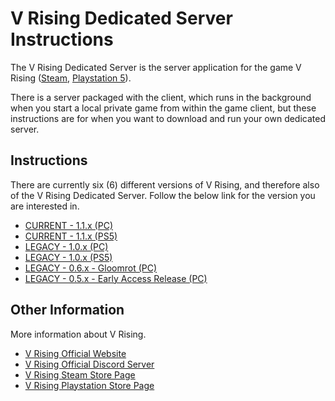 # V Rising Dedicated Server Instructions
The V Rising Dedicated Server is the server application for the game V Rising ([Steam](https://store.steampowered.com/app/1604030/V_Rising/), [Playstation 5](https://store.playstation.com/concept/10007965)).

There is a server packaged with the client, which runs in the background when you start a local private game from within the game client, but these instructions are for when you want to download and run your own dedicated server.

## Instructions
There are currently six (6) different versions of V Rising, and therefore also of the V Rising Dedicated Server. Follow the below link for the version you are interested in.
* [CURRENT - 1.1.x (PC)](1.1.x/INSTRUCTIONS.md)
* [CURRENT - 1.1.x (PS5)](1.1.x-ps5/INSTRUCTIONS.md)
* [LEGACY - 1.0.x (PC)](1.0.x/INSTRUCTIONS.md)
* [LEGACY - 1.0.x (PS5)](1.0.x-ps5/INSTRUCTIONS.md)
* [LEGACY - 0.6.x - Gloomrot (PC)](0.6.x/INSTRUCTIONS.md)
* [LEGACY - 0.5.x - Early Access Release (PC)](0.5.x/INSTRUCTIONS.md)

## Other Information
More information about V Rising.
* [V Rising Official Website](https://playvrising.com)
* [V Rising Official Discord Server](https://discord.com/invite/vrising)
* [V Rising Steam Store Page](https://store.steampowered.com/app/1604030/V_Rising/)
* [V Rising Playstation Store Page](https://store.playstation.com/concept/10007965)
